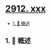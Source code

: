 # [2912. xxx](https://github.com/Tdahuyou/TNotes.leetcode/tree/main/notes/2912.%20xxx)

<!-- region:toc -->

- [1. 📝 概述](#1--概述)

<!-- endregion:toc -->

## 1. 📝 概述
